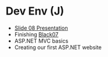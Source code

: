 # Dev Env (J)

- [Slide 08 Presentation](https://docs.google.com/presentation/d/12GZ9qW_UyztklnKhW2LpI9ng6QSKVWWUElNOquMwLQQ/edit)
- Finishing [Black07](https://docs.google.com/presentation/d/1Pa6xYaJHoctOYFQVqW9GKpLDZDkEzVxLPCEsFrou0a4/edit)
- ASP.NET MVC basics
- Creating our first ASP.NET website